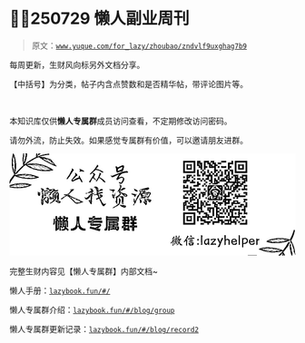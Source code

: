 # 🦈🧨250729 懒人副业周刊

> 原文：[`www.yuque.com/for_lazy/zhoubao/zndvlf9uxghag7b9`](https://www.yuque.com/for_lazy/zhoubao/zndvlf9uxghag7b9)

每周更新，生财风向标另外文档分享。

【中括号】为分类，帖子内含点赞数和是否精华帖，带评论图片等。

​

本知识库仅供**懒人专属群**成员访问查看，不定期修改访问密码。

请勿外流，防止失效。如果感觉专属群有价值，可以邀请朋友进群。

![](img/854fcab09ac835e640fa5f3a9fc921bd.png)

完整生财内容见【懒人专属群】内部文档~

懒人手册：[`lazybook.fun/#/`](https://lazybook.fun/#/)

懒人专属群介绍：[`lazybook.fun/#/blog/group`](https://lazybook.fun/#/blog/group)

懒人专属群更新记录：[`lazybook.fun/#/blog/record2`](https://lazybook.fun/#/blog/record2)

​